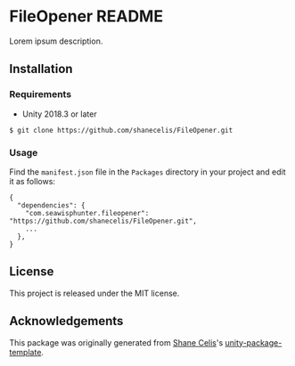 # FileOpener README

Lorem ipsum description.

## Installation

### Requirements

* Unity 2018.3 or later

```
$ git clone https://github.com/shanecelis/FileOpener.git
```

### Usage

Find the `manifest.json` file in the `Packages` directory in your project and edit it as follows:
```
{
  "dependencies": {
    "com.seawisphunter.fileopener": "https://github.com/shanecelis/FileOpener.git",
    ...
  },
}
```

## License

This project is released under the MIT license.

## Acknowledgements

This package was originally generated from [Shane Celis](https://twitter.com/shanecelis)'s [unity-package-template](https://github.com/shanecelis/unity-package-template).
